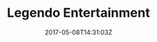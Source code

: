 ---
title: "Legendo Entertainment"
site_link: "http://www.legendo.com/"
description: "Worldwide publisher and creator of games and cross-media entertainment properties."
location: "Gothenburg"
active: true
active_from: "1998-01-01"
active_to: ""
tags: []
date: "2017-05-08T14:31:03Z"
---